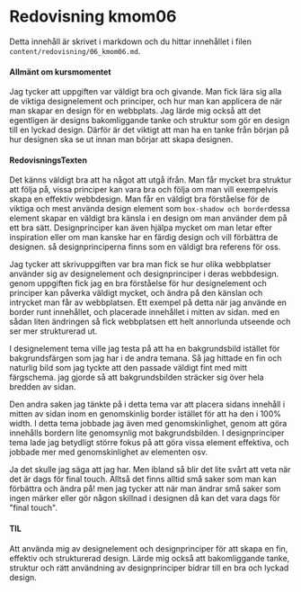 ---
---
Redovisning kmom06
=========================

Detta innehåll är skrivet i markdown och du hittar innehållet i filen `content/redovisning/06_kmom06.md`.

#### Allmänt om kursmomentet
Jag tycker att uppgiften var väldigt bra och givande. Man fick lära sig alla de viktiga designelement och principer, och hur man kan applicera de när man skapar en design för en webbplats. Jag lärde mig också att det egentligen är  designs bakomliggande tanke och struktur som gör en design till en lyckad design. Därför är det viktigt att man ha en tanke från början på hur designen ska se ut innan man börjar att skapa designen.

#### RedovisningsTexten
Det känns väldigt bra att ha något att utgå ifrån. Man får mycket bra struktur att följa på, vissa principer kan vara bra och följa om man vill exempelvis  skapa en effektiv webbdesign. Man får en väldigt bra förståelse för de viktiga och mest använda design element som `box-shadow och border`dessa element skapar en väldigt bra känsla i en design om man använder dem på ett bra sätt.  Designprinciper kan även hjälpa mycket om man letar efter inspiration eller om man kanske har en färdig design och vill förbättra de designen. så designprinciperna finns som en väldigt bra referens för oss.

Jag tycker att skrivuppgiften var bra man fick se hur olika webbplatser använder sig av designelement och designprinciper i deras webbdesign. genom uppgiften fick jag en bra förståelse för hur designelement och principer kan påverka väldigt mycket, och ändra på den känslan och intrycket man får av webbplatsen. Ett exempel på detta när jag använde en border runt innehållet, och placerade innehållet i mitten av sidan. med en sådan liten ändringen så fick webbplatsen ett helt annorlunda utseende och ser mer strukturerad ut.  

I designelement tema ville jag testa på att ha en bakgrundsbild istället för bakgrundsfärgen som jag har i de andra temana. Så jag hittade en fin och naturlig bild som jag tyckte att den passade väldigt fint med mitt färgschema.  jag gjorde så att bakgrundsbilden sträcker sig över hela bredden av sidan.  

Den andra saken jag tänkte på i detta tema var att placera sidans innehåll i mitten av sidan inom en genomskinlig border istället för att ha den i 100% width. I detta tema jobbade jag även med genomskinlighet, genom att göra innehålls bordern lite genomsynlig mot bakgrundsbilden. I designprinciper tema lade jag betydligt större fokus på att göra vissa element effektiva, och jobbade mer med genomskinlighet av elementen osv.

Ja det skulle jag säga att jag har. Men ibland så blir det lite svårt att veta när det är dags för final touch. Alltså det finns alltid små saker som man kan förbättra och ändra på! men jag tycker att när man ändrar små saker som ingen märker eller gör någon skillnad i designen då kan det vara dags för "final touch".

#### TIL
Att använda mig av designelement och designprinciper för att skapa en fin, effektiv och strukturerad design. Lärde mig också att bakomliggande tanke, struktur och rätt användning av designprinciper bidrar till en bra och lyckad design.
